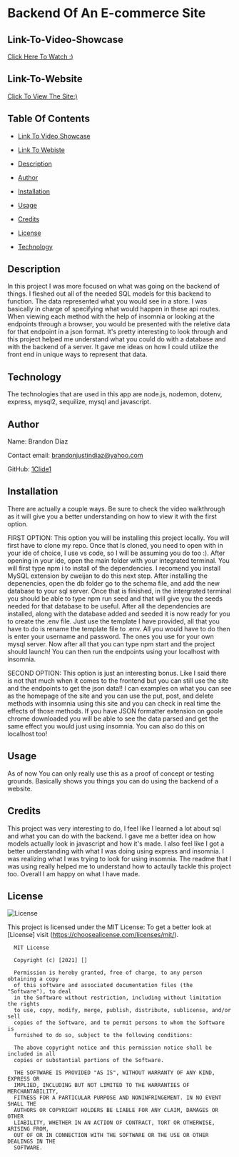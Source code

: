 # Backend Of An E-commerce Site

## Link-To-Video-Showcase

[Click Here To Watch :)](https://youtu.be/JeS8fPQW1YI)

## Link-To-Website

[Click To View The Site:)](https://backend-on-a-e-commerce-site.herokuapp.com/)

## Table Of Contents

* [Link To Video Showcase](#Link-To-Video-Showcase)

* [Link To Webiste](#Link-To-Website)

* [Description](#Description)
  
* [Author](#Author)
  
* [Installation](#Installation)
  
* [Usage](#Usage)
  
* [Credits](#Credits)
  
* [License](#License)
  
* [Technology](#Technology)
  
## Description
  
In this project I was more focused on what was going on the backend of things. I fleshed out all of the needed SQL models for this backend to function. The data represented what you would see in a store. I was basically in charge of specifying what would happen in these api routes. When viewing each method with the help of insomnia or looking at the endpoints through a browser, you would be presented with the reletive data for that endpoint in a json format. It's pretty interesting to look through and this project helped me understand what you could do with a database and with the backend of a server. It gave me ideas on how I could utilize the front end in unique ways to represent that data.
  
## Technology
  
The technologies that are used in this app are node.js, nodemon, dotenv, express, mysql2, sequilize, mysql and javascript.
  
## Author
  
Name: Brandon Diaz
  
Contact email: brandonjustindiaz@yahoo.com
  
GitHub: [1Clide1](https://github.com/1Clide1) 

  
## Installation
  
There are actually a couple ways. Be sure to check the video walkthrough as it will give you a better understanding on how to view it with the first option. 

FIRST OPTION: This option you will be installing this project locally. You will first have to clone my repo. Once that Is cloned, you need to open with in your ide of choice, I use vs code, so I will be assuming you do too :). After opening in your ide, open the main folder with your integrated terminal. You will first type npm i to install of the dependencies. I recomend you install MySQL extension by cweijan to do this next step. After installing the depenencies, open the db folder go to the schema file, and add the new database to your sql server. Once that is finished, in the intergrated terminal you should be able to type npm run seed and that will give you the seeds needed for that database to be useful. After all the dependencies are installed, along with the database added and seeded it is now ready for you to create the .env file. Just use the template I have provided, all that you have to do is rename the template file to .env. All you would have to do then is enter your username and password. The ones you use for your own mysql server. Now after all that you can type npm start and the project should launch! You can then run the endpoints using your localhost with insomnia. 

SECOND OPTION: This option is just an interesting bonus. Like I said there is not that much when it comes to the frontend but you can still use the site and the endpoints to get the json data!! I can examples on what you can see as the homepage of the site and you can use the put, post, and delete methods with insomnia using this site and you can check in real time the effects of those methods. If you have JSON formatter extension on goole chrome downloaded you will be able to see the data parsed and get the same effect you would just using insomnia. You can also do this on localhost too!
  
## Usage
  
As of now You can only really use this as a proof of concept or testing grounds. Basically shows you things you can do using the backend of a website.
  
## Credits
  
This project was very interesting to do, I feel like I learned a lot about sql and what you can do with the backend. I gave me a better idea on how models actually look in javascript and how it's made. I also feel like I got a better understanding with what I was doing using express and insomnia. I was realizing what I was trying to look for using insomnia. The readme that I was using really helped me to understand how to actaully tackle this project too. Overall I am happy on what I have made.
  
## License
  
![License](https://img.shields.io/static/v1?label=license&message=MIT&color=yellow) 

  
This project is licensed under the MIT License: To get a better look at [License] visit (https://choosealicense.com/licenses/mit/).
  

      MIT License

      Copyright (c) [2021] []
      
      Permission is hereby granted, free of charge, to any person obtaining a copy
      of this software and associated documentation files (the "Software"), to deal
      in the Software without restriction, including without limitation the rights
      to use, copy, modify, merge, publish, distribute, sublicense, and/or sell
      copies of the Software, and to permit persons to whom the Software is
      furnished to do so, subject to the following conditions:
      
      The above copyright notice and this permission notice shall be included in all
      copies or substantial portions of the Software.
      
      THE SOFTWARE IS PROVIDED "AS IS", WITHOUT WARRANTY OF ANY KIND, EXPRESS OR
      IMPLIED, INCLUDING BUT NOT LIMITED TO THE WARRANTIES OF MERCHANTABILITY,
      FITNESS FOR A PARTICULAR PURPOSE AND NONINFRINGEMENT. IN NO EVENT SHALL THE
      AUTHORS OR COPYRIGHT HOLDERS BE LIABLE FOR ANY CLAIM, DAMAGES OR OTHER
      LIABILITY, WHETHER IN AN ACTION OF CONTRACT, TORT OR OTHERWISE, ARISING FROM,
      OUT OF OR IN CONNECTION WITH THE SOFTWARE OR THE USE OR OTHER DEALINGS IN THE
      SOFTWARE.
   
